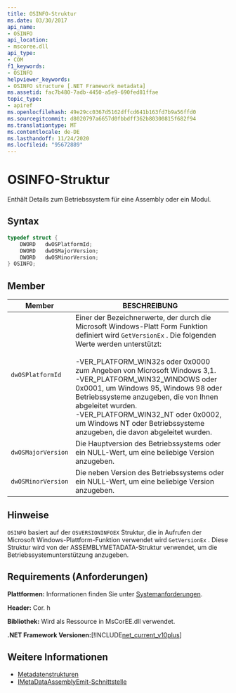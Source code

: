 ```yaml
---
title: OSINFO-Struktur
ms.date: 03/30/2017
api_name:
- OSINFO
api_location:
- mscoree.dll
api_type:
- COM
f1_keywords:
- OSINFO
helpviewer_keywords:
- OSINFO structure [.NET Framework metadata]
ms.assetid: fac7b480-7adb-4450-a5e9-690fed81ffae
topic_type:
- apiref
ms.openlocfilehash: 49e29cc0367d5162dffcd641b163fd7b9a56ffd0
ms.sourcegitcommit: d8020797a6657d0fbbdff362b80300815f682f94
ms.translationtype: MT
ms.contentlocale: de-DE
ms.lasthandoff: 11/24/2020
ms.locfileid: "95672889"
---
```

# <a name="osinfo-structure"></a>OSINFO-Struktur

Enthält Details zum Betriebssystem für eine Assembly oder ein Modul.  
  
## <a name="syntax"></a>Syntax  
  
```cpp  
typedef struct {  
    DWORD   dwOSPlatformId;  
    DWORD   dwOSMajorVersion;
    DWORD   dwOSMinorVersion;
} OSINFO;  
```  
  
## <a name="members"></a>Member  
  
|Member|BESCHREIBUNG|  
|------------|-----------------|  
|`dwOSPlatformId`|Einer der Bezeichnerwerte, der durch die Microsoft Windows-Platt Form Funktion definiert wird `GetVersionEx` . Die folgenden Werte werden unterstützt:<br /><br /> -VER_PLATFORM_WIN32s oder 0x0000 zum Angeben von Microsoft Windows 3,1.<br />-VER_PLATFORM_WIN32_WINDOWS oder 0x0001, um Windows 95, Windows 98 oder Betriebssysteme anzugeben, die von Ihnen abgeleitet wurden.<br />-VER_PLATFORM_WIN32_NT oder 0x0002, um Windows NT oder Betriebssysteme anzugeben, die davon abgeleitet wurden.|  
|`dwOSMajorVersion`|Die Hauptversion des Betriebssystems oder ein NULL-Wert, um eine beliebige Version anzugeben.|  
|`dwOSMinorVersion`|Die neben Version des Betriebssystems oder ein NULL-Wert, um eine beliebige Version anzugeben.|  
  
## <a name="remarks"></a>Hinweise  

 `OSINFO` basiert auf der `OSVERSIONINFOEX` Struktur, die in Aufrufen der Microsoft Windows-Plattform-Funktion verwendet wird `GetVersionEx` . Diese Struktur wird von der ASSEMBLYMETADATA-Struktur verwendet, um die Betriebssystemunterstützung anzugeben.  
  
## <a name="requirements"></a>Requirements (Anforderungen)  

 **Plattformen:** Informationen finden Sie unter [Systemanforderungen](../../get-started/system-requirements.md).  
  
 **Header:** Cor. h  
  
 **Bibliothek:** Wird als Ressource in MsCorEE.dll verwendet.  
  
 **.NET Framework Versionen:**[!INCLUDE[net_current_v10plus](../../../../includes/net-current-v10plus-md.md)]  
  
## <a name="see-also"></a>Weitere Informationen

- [Metadatenstrukturen](metadata-structures.md)
- [IMetaDataAssemblyEmit-Schnittstelle](imetadataassemblyemit-interface.md)
